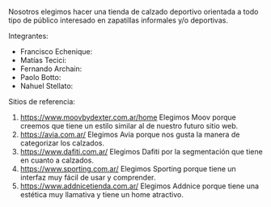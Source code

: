 Nosotros elegimos hacer una tienda de calzado deportivo orientada a todo tipo de público interesado en zapatillas informales y/o deportivas.  

Integrantes: 
- Francisco Echenique:
- Matías Tecici:
- Fernando Archain:
- Paolo Botto:
- Nahuel Stellato:

Sitios de referencia:
1) https://www.moovbydexter.com.ar/home Elegimos Moov porque creemos que tiene un estilo similar al de nuestro futuro sitio web. 
2) https://avia.com.ar/ Elegimos Avia porque nos gusta la manera de categorizar los calzados. 
3) https://www.dafiti.com.ar/ Elegimos Dafiti por la segmentación que tiene en cuanto a calzados. 
4) https://www.sporting.com.ar/ Elegimos Sporting porque tiene un interfaz muy fácil de usar y comprender. 
5) https://www.addnicetienda.com.ar/ Elegimos Addnice porque tiene una estética muy llamativa y tiene un home atractivo. 



